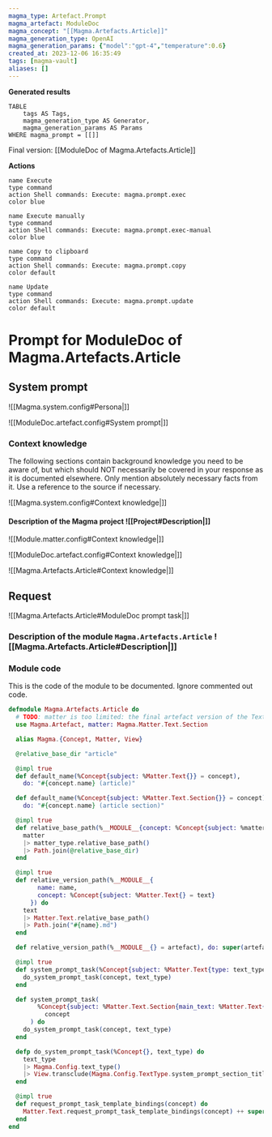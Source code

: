 ```yaml
---
magma_type: Artefact.Prompt
magma_artefact: ModuleDoc
magma_concept: "[[Magma.Artefacts.Article]]"
magma_generation_type: OpenAI
magma_generation_params: {"model":"gpt-4","temperature":0.6}
created_at: 2023-12-06 16:35:49
tags: [magma-vault]
aliases: []
---
```


**Generated results**

```dataview
TABLE
	tags AS Tags,
	magma_generation_type AS Generator,
	magma_generation_params AS Params
WHERE magma_prompt = [[]]
```

Final version: [[ModuleDoc of Magma.Artefacts.Article]]

**Actions**

```button
name Execute
type command
action Shell commands: Execute: magma.prompt.exec
color blue
```
```button
name Execute manually
type command
action Shell commands: Execute: magma.prompt.exec-manual
color blue
```
```button
name Copy to clipboard
type command
action Shell commands: Execute: magma.prompt.copy
color default
```
```button
name Update
type command
action Shell commands: Execute: magma.prompt.update
color default
```

# Prompt for ModuleDoc of Magma.Artefacts.Article

## System prompt

![[Magma.system.config#Persona|]]

![[ModuleDoc.artefact.config#System prompt|]]

### Context knowledge

The following sections contain background knowledge you need to be aware of, but which should NOT necessarily be covered in your response as it is documented elsewhere. Only mention absolutely necessary facts from it. Use a reference to the source if necessary.

![[Magma.system.config#Context knowledge|]]

#### Description of the Magma project ![[Project#Description|]]

![[Module.matter.config#Context knowledge|]]

![[ModuleDoc.artefact.config#Context knowledge|]]

![[Magma.Artefacts.Article#Context knowledge|]]


## Request

![[Magma.Artefacts.Article#ModuleDoc prompt task|]]

### Description of the module `Magma.Artefacts.Article` ![[Magma.Artefacts.Article#Description|]]

### Module code

This is the code of the module to be documented. Ignore commented out code.

```elixir
defmodule Magma.Artefacts.Article do
  # TODO: matter is too limited: the final artefact version of the Text matter (generated from the preview), also has this as an artefact
  use Magma.Artefact, matter: Magma.Matter.Text.Section

  alias Magma.{Concept, Matter, View}

  @relative_base_dir "article"

  @impl true
  def default_name(%Concept{subject: %Matter.Text{}} = concept),
    do: "#{concept.name} (article)"

  def default_name(%Concept{subject: %Matter.Text.Section{}} = concept),
    do: "#{concept.name} (article section)"

  @impl true
  def relative_base_path(%__MODULE__{concept: %Concept{subject: %matter_type{} = matter}}) do
    matter
    |> matter_type.relative_base_path()
    |> Path.join(@relative_base_dir)
  end

  @impl true
  def relative_version_path(%__MODULE__{
        name: name,
        concept: %Concept{subject: %Matter.Text{} = text}
      }) do
    text
    |> Matter.Text.relative_base_path()
    |> Path.join("#{name}.md")
  end

  def relative_version_path(%__MODULE__{} = artefact), do: super(artefact)

  @impl true
  def system_prompt_task(%Concept{subject: %Matter.Text{type: text_type}} = concept) do
    do_system_prompt_task(concept, text_type)
  end

  def system_prompt_task(
        %Concept{subject: %Matter.Text.Section{main_text: %Matter.Text{type: text_type}}} =
          concept
      ) do
    do_system_prompt_task(concept, text_type)
  end

  defp do_system_prompt_task(%Concept{}, text_type) do
    text_type
    |> Magma.Config.text_type()
    |> View.transclude(Magma.Config.TextType.system_prompt_section_title())
  end

  @impl true
  def request_prompt_task_template_bindings(concept) do
    Matter.Text.request_prompt_task_template_bindings(concept) ++ super(concept)
  end
end

```
